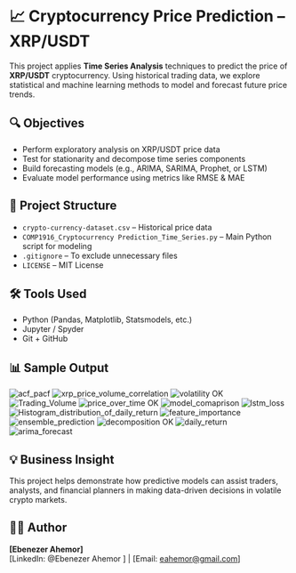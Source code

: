 # 📈 Cryptocurrency Price Prediction – XRP/USDT

This project applies **Time Series Analysis** techniques to predict the price of **XRP/USDT** cryptocurrency. Using historical trading data, we explore statistical and machine learning methods to model and forecast future price trends.

## 🔍 Objectives
- Perform exploratory analysis on XRP/USDT price data
- Test for stationarity and decompose time series components
- Build forecasting models (e.g., ARIMA, SARIMA, Prophet, or LSTM)
- Evaluate model performance using metrics like RMSE & MAE

## 📂 Project Structure

- `crypto-currency-dataset.csv` – Historical price data
- `COMP1916_Cryptocurrency Prediction_Time_Series.py` – Main Python script for modeling
- `.gitignore` – To exclude unnecessary files
- `LICENSE` – MIT License

## 🛠️ Tools Used
- Python (Pandas, Matplotlib, Statsmodels, etc.)
- Jupyter / Spyder
- Git + GitHub

## 📊 Sample Output
![acf_pacf](https://github.com/user-attachments/assets/175d2747-3f67-426b-bf0c-4a34cb811596)
![xrp_price_volume_correlation](https://github.com/user-attachments/assets/a7ce412a-9829-42ad-99a8-7d0887b3630a)
![volatility OK](https://github.com/user-attachments/assets/fc61b351-ec7d-4e56-bf7c-454d92de8d8d)
![Trading_Volume](https://github.com/user-attachments/assets/c13da8b8-d6a8-4727-b772-e8d510d9acc5)
![price_over_time OK](https://github.com/user-attachments/assets/d79f4956-8fd6-4341-8b0e-b1a4b182759a)
![model_comaprison](https://github.com/user-attachments/assets/9f062f9f-4360-4696-936e-3cb25e11e9cf)
![lstm_loss](https://github.com/user-attachments/assets/b8f366ca-861b-48ab-bd05-66c9fe6b8a29)
![Histogram_distribution_of_daily_return](https://github.com/user-attachments/assets/130707bb-de79-480e-9479-7bd6d60db063)
![feature_importance](https://github.com/user-attachments/assets/37455a10-d9e0-42b5-8e27-5a1519bd7f54)
![ensemble_prediction](https://github.com/user-attachments/assets/3dc77fe7-e788-41da-859c-5bc5f8cdd051)
![decomposition OK](https://github.com/user-attachments/assets/feee4ef8-5f84-49b4-9a7e-ce48050b076c)
![daily_return](https://github.com/user-attachments/assets/7840d68f-5e4f-43c8-a7e1-c8e2f731d533)
![arima_forecast](https://github.com/user-attachments/assets/626941fc-d35c-461f-b762-8e5bab115c09)


## 💡 Business Insight
This project helps demonstrate how predictive models can assist traders, analysts, and financial planners in making data-driven decisions in volatile crypto markets.

## 🧑‍💻 Author
**[Ebenezer Ahemor]**  
[LinkedIn: @Ebenezer Ahemor ] | [Email: eahemor@gmail.com]
